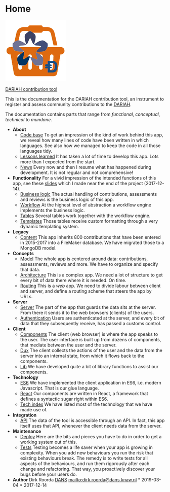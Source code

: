 # Home

![logo](images/inkind_logo.png)

[DARIAH contribution tool]({{liveBase}})

This is the documentation for the DARIAH contribution tool, an instrument to
register and assess community contributions to the [DARIAH]({{dariah}}).

The documentation contains parts that range from *functional*, *conceptual*,
*technical* to *mundane*.

* **About**
    * [Code base](About/Codebase.md)
      To get an impression of the kind of work behind this app, we reveal how many
      lines of code have been written in which languages. See also how we managed to
      keep the code in all those languages tidy.
    * [Lessons learned](About/Lessons.md)
      It has taken a lot of time to develop this app. Lots more than I expected from
      the start.
    * [News](About/News.md)
      Every now and then I resume what has happened during development. It is not
      regular and not comprehensive!
* **Functionality**
      For a vivid impression of the intended functions of this app, see these
      [slides](assets/Functions.pptx) which I made near the end of the project (2017-12-14).
    * [Business logic](Functionality/Business.md)
      The actual handling of contributions, assessments and reviews is the business
      logic of this app.
    * [Workflow](Functionality/Workflow.md)
      At the highest level of abstraction a workflow engine implements the business
      logic.
    * [Tables](Functionality/Tables.md)
      Several tables work together with the workflow engine.
    * [Templates](Functionality/Templates.md)
      Those tables receive custom formatting through a very dynamic templating system.
* **Legacy**
    * [Content](Legacy/Content.md)
      This app inherits 800 contributions that have been entered in 2015-2017 into a
      FileMaker database. We have migrated those to a MongoDB model.
* **Concepts**
    * [Model](Concepts/Model.md)
      The whole app is centered around data: contributions, assessments, reviews and
      more. We have to organize and specify that data.
    * [Architecture](Concepts/Architecture.md)
      This is a complex app. We need a lot of structure to get every bit of data there
      where it is needed. On time.
    * [Routing](Concepts/Routing.md)
      This is a *web* app. We need to divide labour between client and server, and
      define a routing scheme that steers the app by URLs.
* **Server**
    * [Server](Server/Server.md)
      The part of the app that guards the data sits at the server. From there it sends
      it to the web browsers (clients) of the users.
    * [Authentication](Server/Authentication.md)
      Users are authenticated at the server, and every bit of data that they
      subsequently receive, has passed a customs control.
* **Client**
    * [Components](Client/Components.md)
      The client (web browser) is where the app speaks to the user. The user interface
      is built up from dozens of components, that mediate between the user and the
      server.
    * [Dux](Client/Dux.md)
      The client collects the actions of the user and the data from the server into an
      internal state, from which it flows back to the components.
    * [Lib](Client/Lib.md)
      We have developed quite a bit of library functions to assist our components.
* **Technology**
    * [ES6](Technology/ES6.md)
      We have implemented the client application in ES6, i.e. modern Javascript. That
      is our glue language.
    * [React](Technology/React.md)
      Our components are written in React, a framework that defines a syntactic sugar
      right within ES6.
    * [Tech index](Technology/Tech.md)
      We have listed most of the technology that we have made use of.
* **Integration**
    * [API](Integration/API.md)
      The data of the tool is accessible through an API. In fact, this app itself uses
      that API, whenever the client needs data from the server.
* **Maintenance**
    * [Deploy](Maintenance/Deploy.md)
      Here are the bits and pieces you have to do in order to get a working system out
      of this.
    * [Tests](Maintenance/Tests.md)
      Testing becomes a life saver when your app is growing in complexity. When you
      add new behaviours you run the risk that existing behaviours break. The remedy
      is to write tests for all aspects of the behaviours, and run them rigorously
      after each change and refactoring. That way, you proactively discover your bugs
      before your users do.
* **Author**
      Dirk Roorda [DANS]({{dans}}) <mailto:dirk.roorda@dans.knaw.nl>
      * 2019-03-04
      * 2017-12-14
